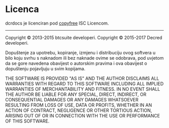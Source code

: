 # Licenca

dcrdocs je licenciran pod [copyfree](http://copyfree.org) ISC Licencom.

---

Copyright © 2013-2015 btcsuite developeri. Copyright © 2015-2017 Decred developeri.

Dopuštenje za upotrebu, kopiranje, izmjenu i distribuciju ovog softvera u bilo koju svrhu s naknadom ili bez naknade ovime se odobrava, pod uvjetom da se gore navedena obavijest o autorskim pravima i ova obavijest o dopuštenju pojavljuju u svim kopijama.

THE SOFTWARE IS PROVIDED "AS IS" AND THE AUTHOR DISCLAIMS ALL WARRANTIES WITH REGARD TO THIS SOFTWARE INCLUDING ALL IMPLIED WARRANTIES OF MERCHANTABILITY AND FITNESS. IN NO EVENT SHALL THE AUTHOR BE LIABLE FOR ANY SPECIAL, DIRECT, INDIRECT, OR CONSEQUENTIAL DAMAGES OR ANY DAMAGES WHATSOEVER RESULTING FROM LOSS OF USE, DATA OR PROFITS, WHETHER IN AN ACTION OF CONTRACT, NEGLIGENCE OR OTHER TORTIOUS ACTION, ARISING OUT OF OR IN CONNECTION WITH THE USE OR PERFORMANCE OF THIS SOFTWARE.
